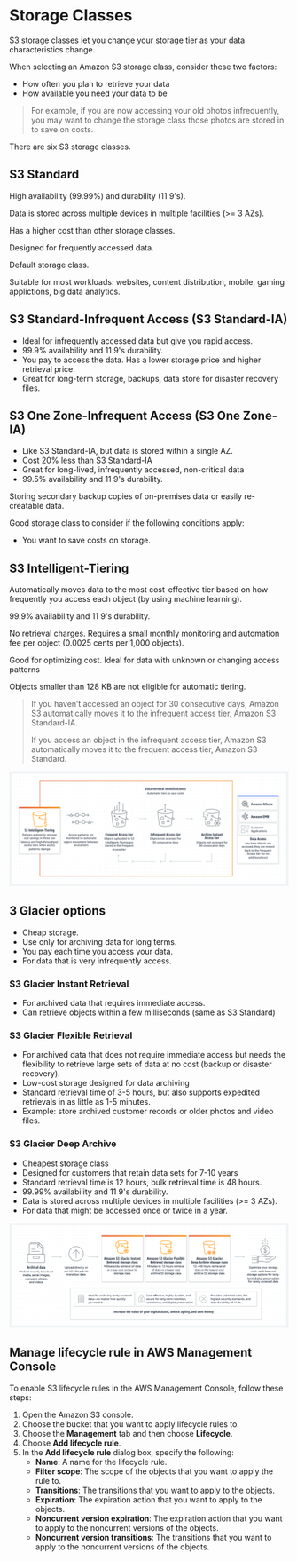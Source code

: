# Storage Classes

S3 storage classes let you change your storage tier as your data characteristics change.

When selecting an Amazon S3 storage class, consider these two factors:

- How often you plan to retrieve your data
- How available you need your data to be

> For example, if you are now accessing your old photos infrequently, you may want to change the storage class those photos are stored in to save on costs.

There are six S3 storage classes.


## S3 Standard

High availability (99.99%) and durability (11 9's).

Data is stored across multiple devices in multiple facilities (>= 3 AZs).

Has a higher cost than other storage classes.

Designed for frequently accessed data.

Default storage class.

Suitable for most workloads: websites, content distribution, mobile, gaming applictions, big data analytics.


## S3 Standard-Infrequent Access (S3 Standard-IA)

- Ideal for infrequently accessed data but give you rapid access.
- 99.9% availability and 11 9's durability.
- You pay to access the data. Has a lower storage price and higher retrieval price.
- Great for long-term storage, backups, data store for disaster recovery files.


## S3 One Zone-Infrequent Access (S3 One Zone-IA)

- Like S3 Standard-IA, but data is stored within a single AZ.
- Cost 20% less than S3 Standard-IA
- Great for long-lived, infrequently accessed, non-critical data
- 99.5% availability and 11 9's durability.

Storing secondary backup copies of on-premises data or easily re-creatable data.

Good storage class to consider if the following conditions apply:

- You want to save costs on storage.


## S3 Intelligent-Tiering

Automatically moves data to the most cost-effective tier based on how frequently you access each object (by using machine learning).

99.9% availability and 11 9's durability.

No retrieval charges. Requires a small monthly monitoring and automation fee per object (0.0025 cents per 1,000 objects).

Good for optimizing cost. Ideal for data with unknown or changing access patterns

Objects smaller than 128 KB are not eligible for automatic tiering.

> If you haven’t accessed an object for 30 consecutive days, Amazon S3 automatically moves it to the infrequent access tier, Amazon S3 Standard-IA.
>
> If you access an object in the infrequent access tier, Amazon S3 automatically moves it to the frequent access tier, Amazon S3 Standard.

![](./images/int-tiering.png)


## 3 Glacier options

- Cheap storage.
- Use only for archiving data for long terms.
- You pay each time you access your data.
- For data that is very infrequently access.


### S3 Glacier Instant Retrieval

- For archived data that requires immediate access.
- Can retrieve objects within a few milliseconds (same as S3 Standard)


### S3 Glacier Flexible Retrieval

- For archived data that does not require immediate access but needs the flexibility to retrieve large sets of data at no cost (backup or disaster recovery).
- Low-cost storage designed for data archiving
- Standard retrieval time of 3-5 hours, but also supports expedited retrievals in as little as 1-5 minutes.
- Example: store archived customer records or older photos and video files.


### S3 Glacier Deep Archive

- Cheapest storage class
- Designed for customers that retain data sets for 7-10 years
- Standard retrieval time is 12 hours, bulk retrieval time is 48 hours.
- 99.99% availability and 11 9's durability.
- Data is stored across multiple devices in multiple facilities (>= 3 AZs).
- For data that might be accessed once or twice in a year.

![](./images/s3-glacier.png)


## Manage lifecycle rule in AWS Management Console

To enable S3 lifecycle rules in the AWS Management Console, follow these steps:

1. Open the Amazon S3 console.
2. Choose the bucket that you want to apply lifecycle rules to.
3. Choose the **Management** tab and then choose **Lifecycle**.
4. Choose **Add lifecycle rule**.
5. In the **Add lifecycle rule** dialog box, specify the following:
    - **Name**: A name for the lifecycle rule.
    - **Filter scope**: The scope of the objects that you want to apply the rule to.
    - **Transitions**: The transitions that you want to apply to the objects.
    - **Expiration**: The expiration action that you want to apply to the objects.
    - **Noncurrent version expiration**: The expiration action that you want to apply to the noncurrent versions of the objects.
    - **Noncurrent version transitions**: The transitions that you want to apply to the noncurrent versions of the objects.
